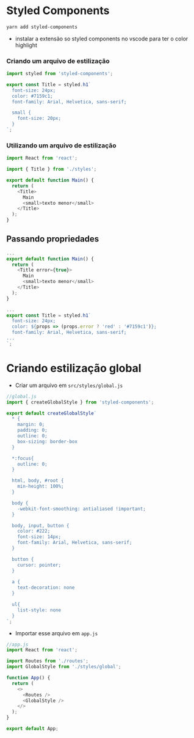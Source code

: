 # Styled Components
```bash
yarn add styled-components
```

- instalar a extensão so styled components no vscode para ter o color highlight

### Criando um arquivo de estilização
```js
import styled from 'styled-components';

export const Title = styled.h1`
  font-size: 24px;
  color: #7159c1;
  font-family: Arial, Helvetica, sans-serif;

  small {
    font-size: 20px;
  }
`;
```

### Utilizando um arquivo de estilização
```js
import React from 'react';

import { Title } from './styles';

export default function Main() {
  return (
    <Title>
      Main
      <small>texto menor</small>
    </Title>
  );
}

```

## Passando propriedades
```js
...
export default function Main() {
  return (
    <Title error={true}>
      Main
      <small>texto menor</small>
    </Title>
  );
}

```

```js
...
export const Title = styled.h1`
  font-size: 24px;
  color: ${props => (props.error ? 'red' : '#7159c1')};
  font-family: Arial, Helvetica, sans-serif;
...
`;

```

# Criando estilização global
- Criar um arquivo em `src/styles/global.js`

```js
//global.js
import { createGlobalStyle } from 'styled-components';

export default createGlobalStyle`
  * {
    margin: 0;
    padding: 0;
    outline: 0;
    box-sizing: border-box
  }

  *:focus{
    outline: 0;
  }

  html, body, #root {
    min-height: 100%;
  }

  body {
    -webkit-font-smoothing: antialiased !important;
  }

  body, input, button {
    color: #222;
    font-size: 14px;
    font-family: Arial, Helvetica, sans-serif;
  }

  button {
    cursor: pointer;
  }
  
  a {
    text-decoration: none
  }

  ul{
    list-style: none
  }
`;

```

- Importar esse arquivo em `app.js`

```js
//app.js
import React from 'react';

import Routes from './routes';
import GlobalStyle from './styles/global';

function App() {
  return (
    <>
      <Routes />
      <GlobalStyle />
    </>
  );
}

export default App;
```